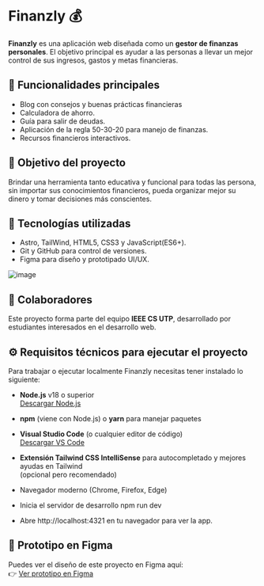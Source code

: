 # Finanzly 💰

**Finanzly** es una aplicación web diseñada como un **gestor de finanzas personales**. El objetivo principal es ayudar a las personas a llevar un mejor control de sus ingresos, gastos y metas financieras.

## 🧠 Funcionalidades principales

- Blog con consejos y buenas prácticas financieras
- Calculadora de ahorro.
- Guía para salir de deudas.
- Aplicación de la regla 50-30-20 para manejo de finanzas.
- Recursos financieros interactivos.

## 🚀 Objetivo del proyecto

Brindar una herramienta tanto educativa y funcional para todas las persona, sin importar sus conocimientos financieros, pueda organizar mejor su dinero y tomar decisiones más conscientes.

## 📌 Tecnologías utilizadas

- Astro, TailWind, HTML5, CSS3 y JavaScript(ES6+).
- Git y GitHub para control de versiones.
- Figma para diseño y prototipado UI/UX.

![image](https://github.com/user-attachments/assets/a6483748-c1fb-4063-8286-dcd8ceaadadb)

## 👥 Colaboradores

Este proyecto forma parte del equipo **IEEE CS UTP**, desarrollado por estudiantes interesados en el desarrollo web.

## ⚙️ Requisitos técnicos para ejecutar el proyecto

Para trabajar o ejecutar localmente Finanzly necesitas tener instalado lo siguiente:

- **Node.js** v18 o superior  
  [Descargar Node.js](https://nodejs.org/en/download/)
  
- **npm** (viene con Node.js) o **yarn** para manejar paquetes

- **Visual Studio Code** (o cualquier editor de código)  
  [Descargar VS Code](https://code.visualstudio.com/)

- **Extensión Tailwind CSS IntelliSense** para autocompletado y mejores ayudas en Tailwind  
  (opcional pero recomendado)

- Navegador moderno (Chrome, Firefox, Edge)

- Inicia el servidor de desarrollo
  npm run dev
  
- Abre http://localhost:4321 en tu navegador para ver la app.

## 🎨 Prototipo en Figma

Puedes ver el diseño de este proyecto en Figma aquí:  
👉 [Ver prototipo en Figma](https://www.figma.com/design/oh9hyUdm31Zd6NQGwmJJ1S/Finanzly?node-id=19-562&p=f&t=T4xFIjRvgQMgDkOU-0)
